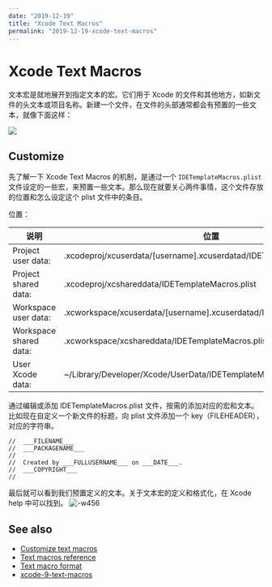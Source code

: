 ```yaml
---
date: "2019-12-19"
title: "Xcode Text Macros"
permalink: "2019-12-19-xcode-text-macros"
---
```


# Xcode Text Macros

文本宏是就地展开到指定文本的宏。它们用于 Xcode 的文件和其他地方，如新文件的头文本或项目名称。新建一个文件，在文件的头部通常都会有预置的一些文本，就像下面这样：

![](https://oleb.net/media/xcode-file-header-comment.png)

## Customize

先了解一下 Xcode Text Macros 的机制，是通过一个 `IDETemplateMacros.plist` 文件设定的一些宏，来预置一些文本。那么现在就要关心两件事情，这个文件存放的位置和怎么设定这个 plist 文件中的条目。

位置：

| 说明                   | 位置                                                                                                   |
| ---------------------- | ------------------------------------------------------------------------------------------------------ |
| Project user data:     | .xcodeproj/xcuserdata/[username].xcuserdatad/IDETemplateMacros.plist                                   |
| Project shared data:   | <projectname>.xcodeproj/xcshareddata/IDETemplateMacros.plist</projectname>                             |
| Workspace user data:   | <workspacename>.xcworkspace/xcuserdata/[username].xcuserdatad/IDETemplateMacros.plist.</workspacename> |
| Workspace shared data: | <workspacename>.xcworkspace/xcshareddata/IDETemplateMacros.plist</workspacename>                       |
| User Xcode data:       | ~/Library/Developer/Xcode/UserData/IDETemplateMacros.plist                                             |

通过编辑或添加 IDETemplateMacros.plist 文件，按需的添加对应的宏和文本。比如现在自定义一个新文件的标题，向 plist 文件添加一个 key（FILEHEADER），对应的字符串。

```
//  ___FILENAME___
//  ___PACKAGENAME___
//
//  Created by ___FULLUSERNAME___ on ___DATE___.
//  ___COPYRIGHT___
//
```

最后就可以看到我们预置定义的文本。关于文本宏的定义和格式化，在 Xcode help 中可以找到。
![-w456](https://blog-1253737552.cos.ap-chengdu.myqcloud.com/text_macro_header.png)

## See also

- [Customize text macros](https://help.apple.com/xcode/mac/current/#/dev91a7a31fc)
- [Text macros reference](https://help.apple.com/xcode/mac/current/#/dev7fe737ce0)
- [Text macro format](https://help.apple.com/xcode/mac/current/#/devc8a500cb9)
- [xcode-9-text-macros](https://oleb.net/blog/2017/07/xcode-9-text-macros/#text-macros-reference)
